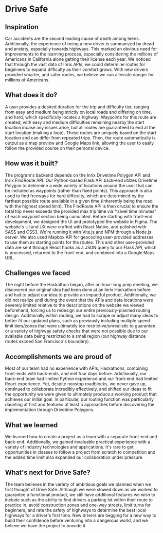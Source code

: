 # Drive Safe

## Inspiration
Car accidents are the second leading cause of death among teens. Additionally, the experience of being a new driver is summarized by dread and anxiety, especially towards highways. This marked an obvious need for improvements to the learning process, especially considering the millions of Americans in California alone getting their license each year. We noticed that through the vast data of Inrix APIs, we could determine routes for beginners to expand difficulty as their comfort grows. With new drivers provided smarter, and safer routes, we believe we can alleviate danger for millions of Americans. 

## What does it do?
A user provides a desired duration for the trip and difficulty tier, ranging from easy and medium being strictly on local roads and differing on time, and hard, which specifically locates a highway. Waypoints for this route are created, with easy and medium difficulties remaining nearby the start location incase any issues arise, but all routes are guaranteed to end at the start location (making a loop). These routes are uniquely based on the start location and can differ from repeated trips. Then, the route automatically is output as a map preview and Google Maps link, allowing the user to easily follow the provided course on their personal device. 

## How was it built?
The program's backend depends on the Inrix Drivetime Polygon API and Inrix FindRoute API. Our Python-based Flask API back-end utilzes Drivetime Polygon to determine a wide variety of locations around the user that can be included as waypoints (rather than fixed points). This approach is also used to find freeways for hard difficulty, which are determined by the farthest possible route available in a given time (inherently being the road with the highest speed limit). The FindRoute API is then crucial to ensure the total trip never exceeds the provided max trip time via "travel time minutes" of each waypoint section being cumulated. Before starting with front-end development, we designed the UI and prototyped the website in Figma. The website's UI and UX were crafted with React Native, and polished with SASS and CSS3. We're running it with Vite.js and NPM through a Node.js server. We also used Mapbox API for geocoding user-provided addresses to use them as starting points for the routes. This and other user-provided data are sent through React hooks as a JSON query to our Flask API, which is processed, returned to the front-end, and combined into a Google Maps URL.

## Challenges we faced
The night before the Hackathon began, after an hour-long prep meeting, we discovered our original idea had been done at an Inrix Hackathon before and had to adjust our idea to provide an impactful product. Additionally, we did not realize until during the event that the APIs and data locations were severely limited relative to the descriptions on the website we viewed beforehand, forcing us to redesign our entire previously-planned routing design. Additionally within routing, we had to scrape or adjust many ideas to better fit our updated plans, such as previously including multiple speed limit tiers/zones that were ultimately too restrictive/unrealistic to guarantee or a variety of highway safety checks that were not possible due to our available data being restricted to a small region (our highway distance routes exceed San Francisco's boundary).

## Accomplishments we are proud of
Most of our team had no experience with APIs, Hackathons, combining front-ends with back-ends, and met four days before. Additionally, our back-end team had limited Python experience and our front-end had limited React experience. Yet, despite nonstop roadblocks, we never gave up, continued to collaborate incredibly effectively, and shifted our ideas to fit the opportunity we were given to ultimately produce a working product that achieves our initial goal. In particular, our routing function was particularly daunting at first and featured at least 5 approaches before discovering the implementation through Drivetime Polygons.

## What we learned
We learned how to create a project as a team with a separate front-end and back-end. Additionally, we gained invaluable practical experience with a variety of industry technologies and applications. It's rare to get opportunities in classes to follow a project from scratch to competition and the added time limit also expanded our collaboration under pressure.

## What's next for Drive Safe?
The team believes in the variety of ambitious goals we planned when we first thought of Drive Safe. Although we were slowed down as we worked to guarantee a functional product, we still have additional features we wish to include such as the ability to find drivers a parking lot within their route to practice in, avoid construction zones and one-way streets, limit turns for beginners, and rate the safety of highways to determine the best local highways for a driver's first time. New drivers are begging for a new way to build their confidence before venturing into a dangerous world, and we believe we have the project to provide it.

